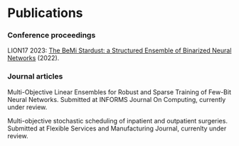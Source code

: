 # Publications

### Conference proceedings

LION17 2023: [The BeMi Stardust: a Structured Ensemble of Binarized Neural Networks](https://arxiv.org/abs/2212.03659) (2022).

### Journal articles

Multi-Objective Linear Ensembles for Robust and Sparse Training of Few-Bit Neural Networks. Submitted at INFORMS Journal On Computing, currently under review.

Multi-objective stochastic scheduling of inpatient and outpatient surgeries. Submitted at Flexible Services and Manufacturing Journal, currenlty under review.

<!--- **Journal articles** --->
<!--- INN on IJOC bla bla [github repository with the code](https://github.com/AmbrogioMB/INN_IJOC) --->
